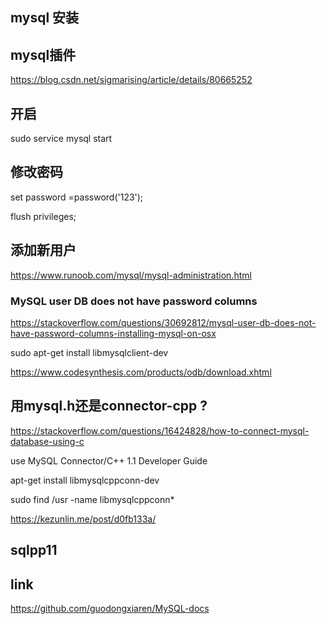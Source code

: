 ## mysql 安装

## mysql插件

https://blog.csdn.net/sigmarising/article/details/80665252

## 开启 

sudo service mysql start

## 修改密码

set password =password('123');

flush privileges;

## 添加新用户

https://www.runoob.com/mysql/mysql-administration.html

### MySQL user DB does not have password columns 

https://stackoverflow.com/questions/30692812/mysql-user-db-does-not-have-password-columns-installing-mysql-on-osx

sudo apt-get install libmysqlclient-dev

https://www.codesynthesis.com/products/odb/download.xhtml

## 用mysql.h还是connector-cpp ?

https://stackoverflow.com/questions/16424828/how-to-connect-mysql-database-using-c

use MySQL Connector/C++ 1.1 Developer Guide

apt-get install libmysqlcppconn-dev

sudo find /usr -name libmysqlcppconn*

https://kezunlin.me/post/d0fb133a/

## sqlpp11 


## link

https://github.com/guodongxiaren/MySQL-docs